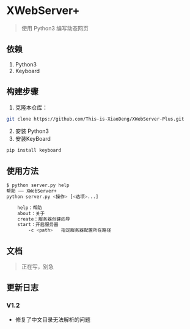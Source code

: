 # XWebServer+

> 使用 Python3 编写动态网页

## 依赖

1. Python3
2. Keyboard

## 构建步骤

1. 克隆本仓库：
```bash
git clone https://github.com/This-is-XiaoDeng/XWebServer-Plus.git
```
2. 安装 Python3
3. 安装KeyBoard
```bash
pip install keyboard
```

## 使用方法

```bash
$ python server.py help
帮助 —— XWebServer+
python server.py <操作> [<选项>...]

    help：帮助
    about：关于
    create：服务器创建向导
    start：开启服务器
        -c <path>   指定服务器配置所在路径
```

## 文档

> 正在写，别急

## 更新日志

### V1.2
- 修复了中文目录无法解析的问题